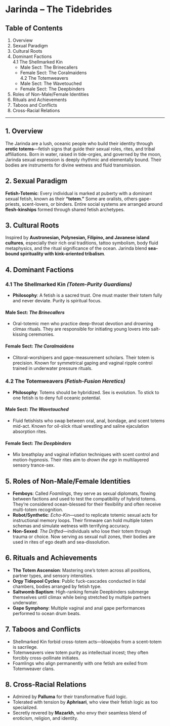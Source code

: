# Jarinda – The Tidebrides

## Table of Contents

1. Overview
2. Sexual Paradigm
3. Cultural Roots
4. Dominant Factions  
   4.1 The Shellmarked Kin  
    - Male Sect: The Brinecallers  
    - Female Sect: The Coralmaidens  
   4.2 The Totemweavers  
    - Male Sect: The Wavetouched  
    - Female Sect: The Deepbinders
5. Roles of Non-Male/Female Identities
6. Rituals and Achievements
7. Taboos and Conflicts
8. Cross-Racial Relations

---

## 1. Overview

The Jarinda are a lush, oceanic people who build their identity through **erotic totems**—fetish signs that guide their sexual roles, rites, and tribal affiliations. Born in water, raised in tide-orgies, and governed by the moon, Jarinda sexual expression is deeply rhythmic and elementally bound. Their bodies are instruments for divine wetness and fluid transmission.

## 2. Sexual Paradigm

**Fetish-Totemic**: Every individual is marked at puberty with a dominant sexual fetish, known as their **“totem.”** Some are oralists, others gape-priests, scent-lovers, or binders. Entire social systems are arranged around **flesh-kinships** formed through shared fetish archetypes.

## 3. Cultural Roots

Inspired by **Austronesian, Polynesian, Filipino, and Javanese island cultures**, especially their rich oral traditions, tattoo symbolism, body fluid metaphysics, and the ritual significance of the ocean. Jarinda blend **sea-bound spirituality with kink-oriented tribalism**.

## 4. Dominant Factions

### 4.1 The Shellmarked Kin _(Totem-Purity Guardians)_

- **Philosophy**: A fetish is a sacred trust. One must master their totem fully and never deviate. Purity is spiritual focus.

#### Male Sect: _The Brinecallers_

- Oral-totemic men who practice deep-throat devotion and drowning climax rituals. They are responsible for initiating young lovers into salt-kissing ceremonies.

#### Female Sect: _The Coralmaidens_

- Clitoral-worshipers and gape-measurement scholars. Their totem is precision. Known for symmetrical gaping and vaginal ripple control trained in underwater pressure rituals.

### 4.2 The Totemweavers _(Fetish-Fusion Heretics)_

- **Philosophy**: Totems should be hybridized. Sex is evolution. To stick to one fetish is to deny full oceanic potential.

#### Male Sect: _The Wavetouched_

- Fluid fetishists who swap between oral, anal, bondage, and scent totems mid-act. Known for oil-slick ritual wrestling and saline ejaculation absorption rites.

#### Female Sect: _The Deepbinders_

- Mix breathplay and vaginal inflation techniques with scent control and motion-hypnosis. Their rites aim to _drown the ego_ in multilayered sensory trance-sex.

## 5. Roles of Non-Male/Female Identities

- **Femboys**: Called _Foamlings_, they serve as sexual diplomats, flowing between factions and used to test the compatibility of hybrid totems. They’re considered ocean-blessed for their flexibility and often receive multi-totem recognition.
- **Robot/Synthetic**: _Echo-Kin_—used to replicate totemic sexual acts for instructional memory loops. Their firmware can hold multiple totem schemas and simulate wetness with terrifying accuracy.
- **Non-Sexed**: _The Drifted_—individuals who lose their totem through trauma or choice. Now serving as sexual null zones, their bodies are used in rites of ego death and sea-dissolution.

## 6. Rituals and Achievements

- **The Totem Ascension**: Mastering one’s totem across all positions, partner types, and sensory intensities.
- **Orgy Tidepool Cycles**: Public fuck-cascades conducted in tidal chambers, bodies arranged by fetish type.
- **Saltwomb Baptism**: High-ranking female Deepbinders submerge themselves until climax while being stretched by multiple partners underwater.
- **Gape Symphony**: Multiple vaginal and anal gape performances performed to ocean drum beats.

## 7. Taboos and Conflicts

- Shellmarked Kin forbid cross-totem acts—blowjobs from a scent-totem is sacrilege.
- Totemweavers view totem purity as intellectual incest; they often forcibly cross-pollinate initiates.
- Foamlings who align permanently with one fetish are exiled from Totemweaver clans.

## 8. Cross-Racial Relations

- Admired by **Palluma** for their transformative fluid logic.
- Tolerated with tension by **Aphrisari**, who view their fetish logic as too specialized.
- Secretly revered by **Mazarkh**, who envy their seamless blend of eroticism, religion, and identity.
